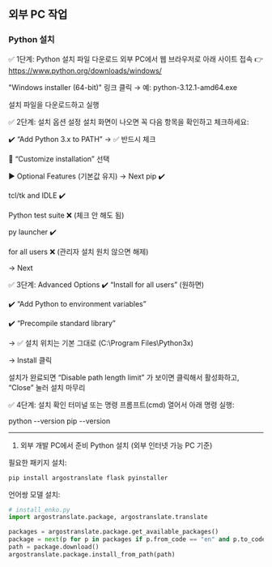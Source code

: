 ## 외부 PC 작업
### Python 설치

✅ 1단계: Python 설치 파일 다운로드
외부 PC에서 웹 브라우저로 아래 사이트 접속
👉 https://www.python.org/downloads/windows/

"Windows installer (64-bit)" 링크 클릭
→ 예: python-3.12.1-amd64.exe

설치 파일을 다운로드하고 실행

✅ 2단계: 설치 옵션 설정
설치 화면이 나오면 꼭 다음 항목을 확인하고 체크하세요:

✔️ “Add Python 3.x to PATH” → ✅ 반드시 체크

🔘 “Customize installation” 선택

▶️ Optional Features (기본값 유지) → Next
pip ✔️

tcl/tk and IDLE ✔️

Python test suite ❌ (체크 안 해도 됨)

py launcher ✔️

for all users ❌ (관리자 설치 원치 않으면 해제)

→ Next

✅ 3단계: Advanced Options
✔️ “Install for all users” (원하면)

✔️ “Add Python to environment variables”

✔️ “Precompile standard library”

→ ✅ 설치 위치는 기본 그대로 (C:\Program Files\Python3x)

→ Install 클릭

설치가 완료되면 “Disable path length limit” 가 보이면 클릭해서 활성화하고,
“Close” 눌러 설치 마무리

✅ 4단계: 설치 확인
터미널 또는 명령 프롬프트(cmd) 열어서 아래 명령 실행:

python --version
pip --version

---

1. 외부 개발 PC에서 준비
Python 설치 (외부 인터넷 가능 PC 기준)

필요한 패키지 설치:

```bash
pip install argostranslate flask pyinstaller
```

언어쌍 모델 설치:
```python
# install_enko.py
import argostranslate.package, argostranslate.translate

packages = argostranslate.package.get_available_packages()
package = next(p for p in packages if p.from_code == "en" and p.to_code == "ko")
path = package.download()
argostranslate.package.install_from_path(path)

```